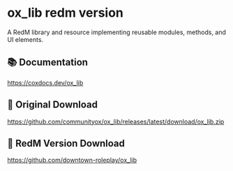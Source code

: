 # ox_lib redm version
A RedM library and resource implementing reusable modules, methods, and UI elements.

## 📚 Documentation
https://coxdocs.dev/ox_lib

## 💾 Original Download
https://github.com/communityox/ox_lib/releases/latest/download/ox_lib.zip

## 💾 RedM Version Download
https://github.com/downtown-roleplay/ox_lib

